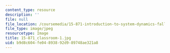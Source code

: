 ```yaml
---
content_type: resource
description: ''
file: null
file_location: /coursemedia/15-871-introduction-to-system-dynamics-fall-2013/b9d8c604fe04893892d989748ae321a8_15-871_classroom-1.jpg
file_type: image/jpeg
resourcetype: Image
title: 15-871_classroom-1.jpg
uid: b9d8c604-fe04-8938-92d9-89748ae321a8
---
```

